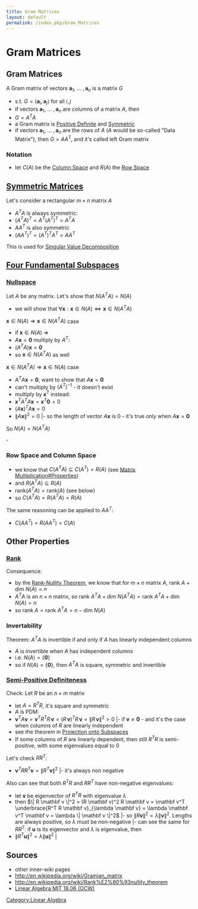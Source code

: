 ```yaml
---
title: Gram Matrices
layout: default
permalink: /index.php/Gram_Matrices
---
```


# Gram Matrices

## Gram Matrices
A Gram matrix of vectors $\mathbf a_1 , \ ... \ , \mathbf a_n$ is a matrix $G$ 
- s.t. $G = \langle \mathbf a_i, \mathbf a_j \rangle$ for all $i,j$
- if vectors $\mathbf a_1 , \ ... \ , \mathbf a_n$ are columns of a matrix $A$, then 
- $G = A^T A$ 
- a Gram matrix is  [Positive Definite](Positive-Definite_Matrices) and [Symmetric](Symmetric_Matrices) 
- if vectors $\mathbf a_1 , \ ... \ , \mathbf a_n$ are the rows of $A$ ($A$ would be so-called "Data Matrix"), then $G = A A^T$, and it's called left Gram matrix


### Notation
- let $C(A)$ be the [Column Space](Column_Space) and $R(A)$ the [Row Space](Row_Space)


## [Symmetric Matrices](Symmetric_Matrices)
Let's consider a rectangular $m \times n$ matrix $A$
- $A^T A$ is always symmetric:
- $(A^T A)^T = A^T (A^T)^T = A^T A$
- $A A^T$ is also symmetric
- $(A A^T)^T = (A^T)^T A^T = A A^T$

This is used for [Singular Value Decomposition](Singular_Value_Decomposition)


## [Four Fundamental Subspaces](Four_Fundamental_Subspaces)
### [Nullspace](Nullspace)
Let $A$ be any matrix. Let's show that $N(A^T A) = N(A)$
- we will show that $\forall \mathbf x: \mathbf x \in N(A) \iff \mathbf x \in N(A^T A)$


$\mathbf x \in N(A) \Rightarrow \mathbf x \in N(A^T A)$ case
- if $\mathbf x \in N(A)$ $\Rightarrow$ 
- $A \mathbf x = \mathbf 0$ multiply by $A^T$: 
- $(A^T A) \mathbf x = \mathbf 0$
- so $\mathbf x \in N(A^T A)$ as well


$\mathbf x \in N(A^T A) \Rightarrow \mathbf x \in N(A)$ case
- $A^T A \mathbf x = \mathbf 0$, want to show that $A \mathbf x = \mathbf 0$
- can't multiply by $(A^T)^{-1}$ - it doesn't exist
- multiply by $\mathbf x^T$ instead:
- $\mathbf x^T A^T A \mathbf x = \mathbf x^T \mathbf 0 = 0$
- $(A \mathbf x)^T A \mathbf x = 0$
- $\|  A \mathbf x \|^2 = 0$ |- so the length of vector $A \mathbf x$ is 0 - it's true only when $A \mathbf x = \mathbf 0$


So $N(A) = N(A^T A)$

$\square$



### Row Space and Column Space
- we know that $C(A^T A) \subseteq C(A^T) = R(A)$ (see [Matrix Multiplication#Properties](Matrix_Multiplication#Properties))
- and $R(A^T A) \subseteq R(A)$
- $\text{rank}(A^T A) = \text{rank}(A)$ (see below)
- so $C(A^T A) = R(A^T A) = R(A)$


The same reasoning can be applied to $A A^T$:
- $C(A A^T) = R(A A^T) = C(A)$



## Other Properties
### [Rank](Rank_(Matrix))
Consequence: 
- by the [Rank-Nullity Theorem](Rank-Nullity_Theorem), we know that for $m \times n$ matrix $A$, $\text{rank }A + \text{dim } N(A) = n$
- $A^T A$ is an $n \times n$ matrix, so $\text{rank } A^T A + \text{dim } N(A^T A) = \text{rank } A^T A + \text{dim } N(A) = n$
- so $\text{rank }A = \text{rank }A^T A = n - \text{dim } N(A)$



### Invertability
Theorem: $A^T A$ is invertible if and only if $A$ has linearly independent columns
- $A$ is invertible when $A$ has independent columns
- i.e. $N(A) = \{ \mathbf 0 \}$
- so if $N(A) = \{ \mathbf 0 \}$, then $A^T A$ is square, symmetric and invertible


### [Semi-Positive Definiteness](Positive-Definite_Matrices)
Check: Let $R$ be an $n \times m$ matrix
- let $A = R^T R$, it's square and symmetric
- $A$ is PDM:
- $\mathbf v^T A \mathbf v = \mathbf v^T R^T R \, \mathbf v = (R \, \mathbf v)^T R \, \mathbf v = \|  R \, \mathbf v \|^2 > 0$  |- if $\mathbf v \ne \mathbf 0$ - and it's the case when columns of $R$ are linearly independent 
- see the theorem in [Projection onto Subspaces](Projection_onto_Subspaces#Theorem__.24A.5ET_A.24_is_Invertible)
- If some columns of $R$ are linearly dependent, then still $R^T R$ is semi-positive, with some eigenvalues equal to 0


Let's check $R R^T$:
- $\mathbf v^T R R^T \mathbf v = \|  R^T \mathbf v \|^2$ |- it's always non negative


Also can see that both $R^T R$ and $R R^T$ have non-negative eigenvalues:
- let $\mathbf v$ be eigenvector of $R^T R$ with eigenvalue $\lambda$
- then $\|  R \mathbf v \|^2 = (R \mathbf v)^2 R \mathbf v = \mathbf v^T \underbrace{R^T R \mathbf v}_{\lambda \mathbf v} = \lambda \mathbf v^T \mathbf v = \lambda \| \mathbf v \|^2$ |- so $\|  R \mathbf v \|^2 = \lambda \| \mathbf v \|^2$. Lengths are always positive, so $\lambda$ must be non-negative |- can see the same for $RR^T$: if $\mathbf u$ is its eigenvector and $\lambda$ is eigenvalue, then
- $\|  R^T \mathbf u \|^2 = \lambda \| \mathbf u \|^2$ |


## Sources
- other inner-wiki pages
- http://en.wikipedia.org/wiki/Gramian_matrix
- http://en.wikipedia.org/wiki/Rank%E2%80%93nullity_theorem
- [Linear Algebra MIT 18.06 (OCW)](Linear_Algebra_MIT_18.06_(OCW))

[Category:Linear Algebra](Category_Linear_Algebra)